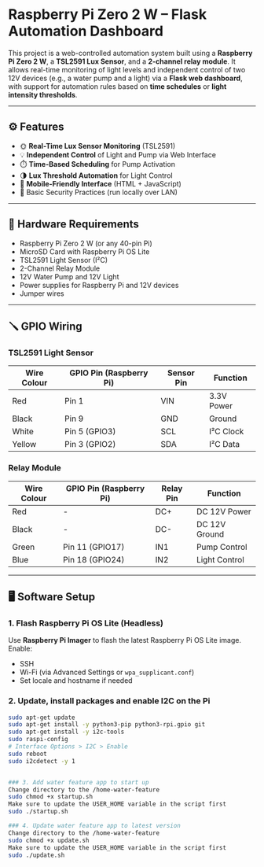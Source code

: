 # Raspberry Pi Zero 2 W – Flask Automation Dashboard

This project is a web-controlled automation system built using a **Raspberry Pi Zero 2 W**, a **TSL2591 Lux Sensor**, and a **2-channel relay module**. It allows real-time monitoring of light levels and independent control of two 12V devices (e.g., a water pump and a light) via a **Flask web dashboard**, with support for automation rules based on **time schedules** or **light intensity thresholds**.

---

## ⚙️ Features

- 🌞 **Real-Time Lux Sensor Monitoring** (TSL2591)
- 💡 **Independent Control** of Light and Pump via Web Interface
- ⏱️ **Time-Based Scheduling** for Pump Activation
- 🌗 **Lux Threshold Automation** for Light Control
- 📱 **Mobile-Friendly Interface** (HTML + JavaScript)
- 🔐 Basic Security Practices (run locally over LAN)

---

## 🧰 Hardware Requirements

- Raspberry Pi Zero 2 W (or any 40-pin Pi)
- MicroSD Card with Raspberry Pi OS Lite
- TSL2591 Light Sensor (I²C)
- 2-Channel Relay Module
- 12V Water Pump and 12V Light
- Power supplies for Raspberry Pi and 12V devices
- Jumper wires

---

## 🪛 GPIO Wiring

### TSL2591 Light Sensor

| Wire Colour | GPIO Pin (Raspberry Pi) | Sensor Pin | Function     |
|-------------|--------------------------|-------------|--------------|
| Red         | Pin 1                    | VIN         | 3.3V Power   |
| Black       | Pin 9                    | GND         | Ground       |
| White       | Pin 5 (GPIO3)            | SCL         | I²C Clock    |
| Yellow      | Pin 3 (GPIO2)            | SDA         | I²C Data     |

### Relay Module

| Wire Colour | GPIO Pin (Raspberry Pi) | Relay Pin | Function       |
|-------------|--------------------------|------------|--------------|
| Red         | -                        | DC+       | DC 12V Power  |
| Black       | -                        | DC-       | DC 12V Ground |
| Green       | Pin 11 (GPIO17)          | IN1       | Pump Control  |
| Blue        | Pin 18 (GPIO24)          | IN2       | Light Control |

---

## 🖥️ Software Setup

### 1. Flash Raspberry Pi OS Lite (Headless)

Use **Raspberry Pi Imager** to flash the latest Raspberry Pi OS Lite image. Enable:
- SSH
- Wi-Fi (via Advanced Settings or `wpa_supplicant.conf`)
- Set locale and hostname if needed

### 2. Update, install packages and enable I2C on the Pi

```bash
sudo apt-get update
sudo apt-get install -y python3-pip python3-rpi.gpio git
sudo apt-get install -y i2c-tools
sudo raspi-config
# Interface Options > I2C > Enable
sudo reboot
sudo i2cdetect -y 1


### 3. Add water feature app to start up
Change directory to the /home-water-feature
sudo chmod +x startup.sh
Make sure to update the USER_HOME variable in the script first
sudo ./startup.sh

### 4. Update water feature app to latest version
Change directory to the /home-water-feature
sudo chmod +x update.sh
Make sure to update the USER_HOME variable in the script first
sudo ./update.sh